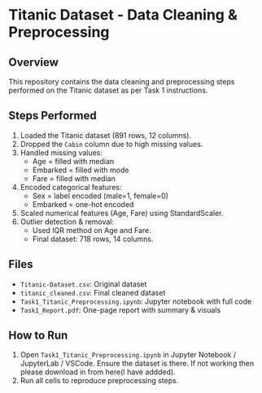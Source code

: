 # Titanic Dataset - Data Cleaning & Preprocessing

## Overview
This repository contains the data cleaning and preprocessing steps performed on the Titanic dataset as per Task 1 instructions.

## Steps Performed
1. Loaded the Titanic dataset (891 rows, 12 columns).
2. Dropped the `Cabin` column due to high missing values.
3. Handled missing values:
   - Age = filled with median
   - Embarked = filled with mode
   - Fare = filled with median
4. Encoded categorical features:
   - Sex = label encoded (male=1, female=0)
   - Embarked = one-hot encoded
5. Scaled numerical features (Age, Fare) using StandardScaler.
6. Outlier detection & removal:
   - Used IQR method on Age and Fare.
   - Final dataset: 718 rows, 14 columns.

## Files
- `Titanic-Dataset.csv`: Original dataset
- `titanic_cleaned.csv`: Final cleaned dataset
- `Task1_Titanic_Preprocessing.ipynb`: Jupyter notebook with full code
- `Task1_Report.pdf`: One-page report with summary & visuals

## How to Run
1. Open `Task1_Titanic_Preprocessing.ipynb` in Jupyter Notebook / JupyterLab / VSCode. Ensure the dataset is there. If not working then please download in from here(I have addded).
2. Run all cells to reproduce preprocessing steps.
